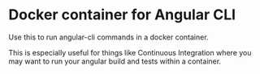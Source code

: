 # Docker container for Angular CLI

Use this to run angular-cli commands in a docker container.

This is especially useful for things like Continuous Integration where you may want to run your angular build and tests within a container.
